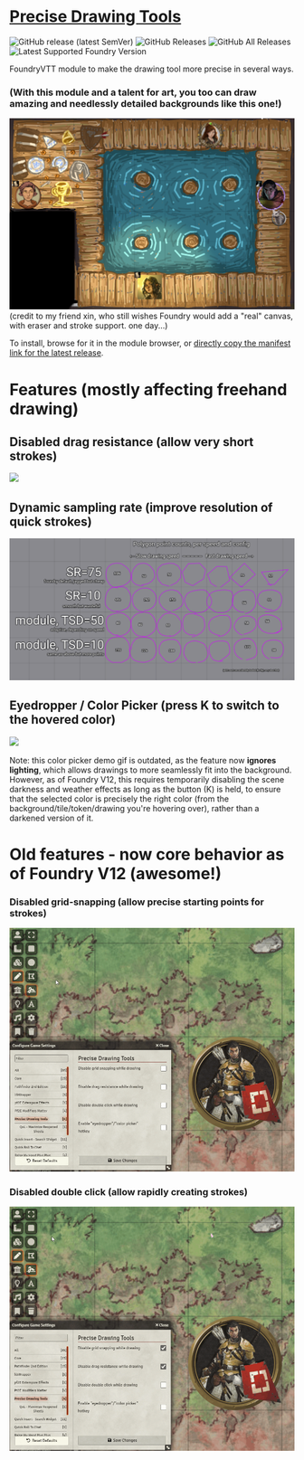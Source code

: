 # [Precise Drawing Tools](https://foundryvtt.com/packages/precise-drawing-tools/)

![GitHub release (latest SemVer)](https://img.shields.io/github/v/release/shemetz/precise-drawing-tools?style=for-the-badge)
![GitHub Releases](https://img.shields.io/github/downloads/shemetz/precise-drawing-tools/latest/total?style=for-the-badge)
![GitHub All Releases](https://img.shields.io/github/downloads/shemetz/precise-drawing-tools/total?style=for-the-badge&label=Downloads+total)  
![Latest Supported Foundry Version](https://img.shields.io/endpoint?url=https://foundryshields.com/version?url=https://github.com/shemetz/precise-drawing-tools/raw/master/module.json)

FoundryVTT module to make the drawing tool more precise in several ways.

### (With this module and a talent for art, you too can draw amazing and needlessly detailed backgrounds like this one!)
![](metadata/screenshot_freehanded_fishery.png)
(credit to my friend xin, who still wishes Foundry would add a "real" canvas, with eraser and stroke support.  one day...)

To install, browse for it in the module browser,
or [directly copy the manifest link for the latest release](https://github.com/shemetz/precise-drawing-tools/releases/latest/download/module.json).

# Features (mostly affecting freehand drawing)


## Disabled drag resistance (allow very short strokes)

![](metadata/demo_drag_resistance.gif)

## Dynamic sampling rate (improve resolution of quick strokes)

![](metadata/screenshot_dynamic_sampling_rate.png)

## Eyedropper / Color Picker (press K to switch to the hovered color)

![](metadata/demo_eyedropper.gif)

Note: this color picker demo gif is outdated, as the feature now **ignores lighting**, which
allows drawings to more seamlessly fit into the background.  However, as of Foundry V12, this requires temporarily
disabling the scene darkness and weather effects as long as the button (K) is held, to ensure that the selected color is
precisely the right color (from the background/tile/token/drawing you're hovering over), rather than a darkened version of it.

# Old features - now core behavior as of Foundry V12 (awesome!)

### Disabled grid-snapping (allow precise starting points for strokes)

![](metadata/old_demo_grid_snapping.gif)

### Disabled double click (allow rapidly creating strokes)

![](metadata/old_demo_double_click.gif)
